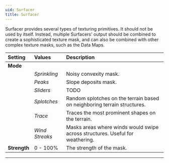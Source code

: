 ```yaml
---
uid: Surfacer
title: Surfacer
---
```


Surfacer provides several types of texturing primitives. It should not be used by itself. Instead, multiple Surfacers' output should be combined to create a sophisticated texture mask, and can also be combined with other complex texture masks, such as the Data Maps.


| Setting      | Values         | Description                                                                   |
| :----------- | :------------- | :---------------------------------------------------------------------------- |
| **Mode**     |                |
|              | *Sprinkling*   | Noisy convexity mask.                                                         |
|              | *Peaks*        | Slope deposits mask.                                                          |
|              | *Sliders*      | TODO                                                                         |
|              | *Splotches*    | Random splotches on the terrain based on neighboring terrain structures.  |
|              | *Trace*        | Traces the most prominent shapes on the terrain.                              |
|              | *Wind Streaks* | Masks areas where winds would swipe across structures. Useful for weathering. |
| **Strength** | 0 - 100%    | The strength of the mask.                                                     |




***

<!--examples-->